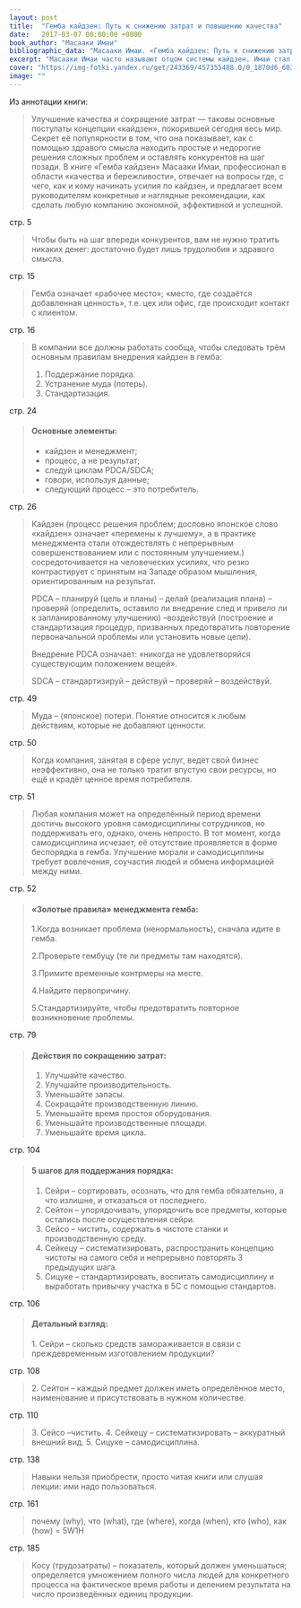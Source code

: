 ```yaml
---
layout: post
title:  "Гемба кайдзен: Путь к снижению затрат и повышению качества"
date:   2017-03-07 00:00:00 +0000
book_author: "Масааки Имаи"
bibliographic_data: "Масааки Имаи. «Гемба кайдзен: Путь к снижению затрат и повышению качества» / Масааки Имаи; Перевод с англ. Д. Савченко. – М.: ЗАО «Бизнеском», 2010 г. – 360 с. (Библиотечка Генерального Директора. Школа современного бизнеса; Т10)"
excerpt: "Масааки Имаи часто называют отцом системы кайдзен. Имаи стал первым и главным распространителем философии этой системы во всём мире. Концепция «бережливости и качества» буквально покорила мир, а слово даже вошло в авторитетный Оксфордский словарь английского языка."
cover: "https://img-fotki.yandex.ru/get/243369/457355488.0/0_1870d6_60376868_orig.jpg"
image: ""
---
```


Из аннотации книги:

> Улучшение качества и сокращение затрат — таковы основные постулаты концепции «кайдзен», покорившей сегодня весь мир. Секрет её популярности в том, что она показывает, как с помощью здравого смысла находить простые и недорогие решения сложных проблем и оставлять конкурентов на шаг позади. В книге «Гемба кайдзен» Масааки Имаи, профессионал в области «качества и бережливости», отвечает на вопросы где, с чего, как и кому начинать усилия по кайдзен, и предлагает всем руководителям конкретные и наглядные рекомендации, как сделать любую компанию экономной, эффективной и успешной.

стр. 5

> Чтобы быть на шаг впереди конкурентов, вам не нужно тратить никаких денег: достаточно будет лишь трудолюбия и здравого смысла.

стр. 15

> Гемба означает «рабочее место»; «место, где создаётся добавленная ценность», т.е. цех или офис, где происходит контакт с клиентом.

стр. 16

> В компании все должны работать сообща, чтобы следовать трём основным правилам внедрения кайдзен в гемба:
>
> 1. Поддержание порядка.
> 2. Устранение муда (потерь).
> 3. Стандартизация.

стр. 24

> #### Основные элементы:
>
> - кайдзен и менеджмент;
> - процесс, а не результат;
> - следуй циклам PDCA/SDCA;
> - говори, используя данные;
> - следующий процесс – это потребитель.

стр. 26

> Кайдзен (процесс решения проблем; дословно японское слово «кайдзен» означает «перемены к лучшему», а в практике менеджмента стали отождествлять с непрерывным совершенствованием или с постоянным улучшением.) сосредоточивается на человеческих усилиях, что резко контрастирует с принятым на Западе образом мышления, ориентированным на результат.
>
> PDCA – планируй (цель и планы) – делай (реализация плана) – проверяй (определить, оставило ли внедрение след и привело ли к запланированному улучшению) –воздействуй (построение и стандартизация процедур, призванных предотвратить повторение первоначальной проблемы или установить новые цели).
>
> Внедрение PDCA означает: «никогда не удовлетворяйся существующим положением вещей».
>
> SDCA – стандартизируй – действуй – проверяй – воздействуй.

стр. 49

> Муда – (японское) потери. Понятие относится к любым действиям, которые не добавляют ценности.

стр. 50

> Когда компания, занятая в сфере услуг, ведёт свой бизнес неэффективно, она не только тратит впустую свои ресурсы, но ещё и крадёт ценное время потребителя.

стр. 51

> Любая компания может на определённый период времени достичь высокого уровня самодисциплины сотрудников, но поддерживать его, однако, очень непросто. В тот момент, когда самодисциплина исчезает, её отсутствие проявляется в форме беспорядка в гемба. Улучшение морали и самодисциплины требует вовлечения, соучастия людей и обмена информацией между ними.

стр. 52

> #### «Золотые правила» менеджмента гемба:
>
> 1.Когда возникает проблема (ненормальность), сначала идите в гемба.
>
> 2.Проверьте гембуцу (те ли предметы там находятся).
>
> 3.Примите временные контрмеры на месте.
>
> 4.Найдите первопричину.
>
> 5.Стандартизируйте, чтобы предотвратить повторное возникновение проблемы.

стр. 79

> #### Действия по сокращению затрат:
>
> 1. Улучшайте качество.
> 2. Улучшайте производительность.
> 3. Уменьшайте запасы.
> 4. Сокращайте производственную линию.
> 5. Уменьшайте время простоя оборудования.
> 6. Уменьшайте производственные площади.
> 7. Уменьшайте время цикла.

стр. 104

> #### 5 шагов для поддержания порядка:
>
> 1. Сейри – сортировать, осознать, что для гемба обязательно, а что излишне, и отказаться от последнего.
> 2. Сейтон – упорядочивать, упорядочить все предметы, которые остались после осуществления сейри.
> 3. Сейсо – чистить, содержать в чистоте станки и производственную среду.
> 4. Сейкецу – систематизировать, распространить концепцию чистоты на самого себя и непрерывно повторять 3 предыдущих шага.
> 5. Сицуке – стандартизировать,  воспитать самодисциплину и выработать привычку участка в 5С с помощью стандартов.

стр. 106

> #### Детальный взгляд:
>
> 1\. Сейри – сколько средств замораживается в связи с преждевременным изготовлением продукции?

стр. 108

> 2\. Сейтон – каждый предмет должен иметь определённое место, наименование и присутствовать в нужном количестве.

стр. 110

> 3\. Сейсо –чистить.
> 4\. Сейкецу – систематизировать – аккуратный внешний вид.
> 5\. Сицуке – самодисциплина.

стр. 138

> Навыки нельзя приобрести, просто читая книги или слушая лекции: ими надо пользоваться.

стр. 161

> почему (why), что (what), где (where), когда (when), кто (who), как (how) = 5W1H

стр. 185

> Косу (трудозатраты) – показатель, который должен уменьшаться; определяется умножением полного числа людей для конкретного процесса на фактическое время работы и делением результата на число произведённых единиц продукции.
